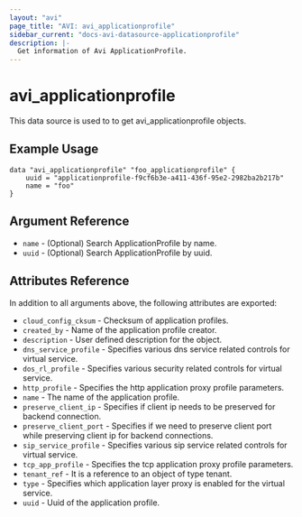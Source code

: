 ```yaml
---
layout: "avi"
page_title: "AVI: avi_applicationprofile"
sidebar_current: "docs-avi-datasource-applicationprofile"
description: |-
  Get information of Avi ApplicationProfile.
---
```


# avi_applicationprofile

This data source is used to to get avi_applicationprofile objects.

## Example Usage

```hcl
data "avi_applicationprofile" "foo_applicationprofile" {
    uuid = "applicationprofile-f9cf6b3e-a411-436f-95e2-2982ba2b217b"
    name = "foo"
}
```

## Argument Reference

* `name` - (Optional) Search ApplicationProfile by name.
* `uuid` - (Optional) Search ApplicationProfile by uuid.

## Attributes Reference

In addition to all arguments above, the following attributes are exported:

* `cloud_config_cksum` - Checksum of application profiles.
* `created_by` - Name of the application profile creator.
* `description` - User defined description for the object.
* `dns_service_profile` - Specifies various dns service related controls for virtual service.
* `dos_rl_profile` - Specifies various security related controls for virtual service.
* `http_profile` - Specifies the http application proxy profile parameters.
* `name` - The name of the application profile.
* `preserve_client_ip` - Specifies if client ip needs to be preserved for backend connection.
* `preserve_client_port` - Specifies if we need to preserve client port while preserving client ip for backend connections.
* `sip_service_profile` - Specifies various sip service related controls for virtual service.
* `tcp_app_profile` - Specifies the tcp application proxy profile parameters.
* `tenant_ref` - It is a reference to an object of type tenant.
* `type` - Specifies which application layer proxy is enabled for the virtual service.
* `uuid` - Uuid of the application profile.

